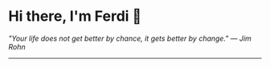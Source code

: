 <h1>Hi there, I'm Ferdi 👋</h1>

<p><em>
  "Your life does not get better by chance, it gets better by change." — Jim Rohn
</em></p>

---
